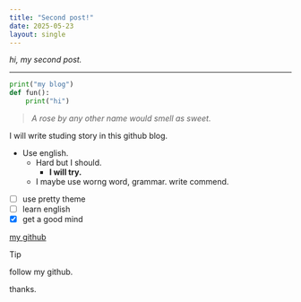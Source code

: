 ```yaml
---
title: "Second post!"
date: 2025-05-23
layout: single
---
```


*hi, my second post.*

---
```python
print("my blog")
def fun():
    print("hi")
```
> *A rose by any other name would smell as sweet.*

I will write studing story in this github blog.
- Use english.
    - Hard but I should.
        - **I will try.**
    - I maybe use worng word, grammar. write commend.

- [ ] use pretty theme
- [ ] learn english
- [x] get a good mind

[my github](https://github.com/TaeKyungg2)
> [!TIP]
> follow my github.
 
 thanks.